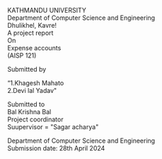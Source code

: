   KATHMANDU UNIVERSITY
<br>
Department of Computer Science and Engineering
<BR>
Dhulikhel, Kavre!
<BR>
A project report
<BR>
On
<br>
Expense accounts
<br>
(AISP 121)
<br>

Submitted by
<br>

   “1.Khagesh Mahato
   <br>
  2.Devi lal Yadav"
  <br>

  
  Submitted to
  <br>
Bal Krishna Bal
<br>
Project coordinator
<br>
Suupervisor = "Sagar acharya"
<br>

Department of Computer Science and Engineering
<br>
Submission date: 28th April 2024
<br>




